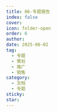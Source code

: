 ```yaml
---
title: 06-专题报告
index: false
cover: 
icon: folder-open
order: 6
author: 
date: 2025-06-02
tag:
  - 专题
  - 策划
  - 推广
  - 销售
category:
  - 文档
  - 专题
sticky: 
star: 
---
```


<Catalog />
